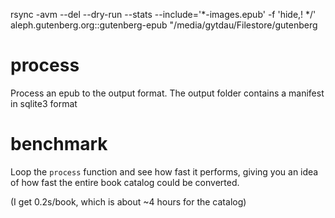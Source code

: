 rsync -avm --del --dry-run --stats --include='*-images.epub' -f 'hide,! */' aleph.gutenberg.org::gutenberg-epub "/media/gytdau/Filestore/gutenberg

# process

Process an epub to the output format. The output folder contains a manifest in sqlite3 format

# benchmark

Loop the `process` function and see how fast it performs, giving you an idea of how fast the entire book catalog could be converted.

(I get 0.2s/book, which is about ~4 hours for the catalog)